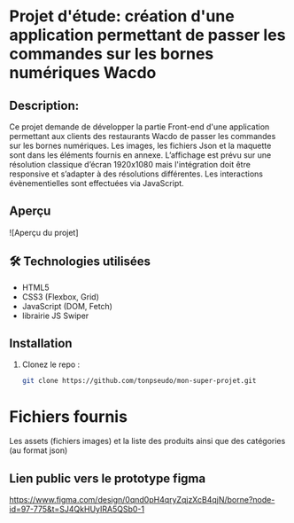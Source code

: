 # Projet d'étude: création d'une application permettant de passer les commandes sur les bornes numériques Wacdo

##  Description: 
Ce projet demande de développer la partie Front-end d'une application permettant aux clients des restaurants Wacdo de passer les commandes sur les bornes numériques. Les images, les fichiers Json et la maquette sont dans les éléments fournis en annexe. L’affichage est prévu sur une résolution classique d’écran 1920x1080 mais l'intégration doit être responsive et s’adapter à des résolutions différentes. Les interactions évènementielles sont effectuées via JavaScript.

##  Aperçu
![Aperçu du projet]

## 🛠 Technologies utilisées
- HTML5
- CSS3 (Flexbox, Grid)
- JavaScript (DOM, Fetch)
- librairie JS Swiper

##  Installation
1. Clonez le repo :
   ```bash
   git clone https://github.com/tonpseudo/mon-super-projet.git


# Fichiers fournis
Les assets (fichiers images) et la liste des produits ainsi que des catégories (au format json)

## Lien public vers le prototype figma
https://www.figma.com/design/0qnd0pH4qryZqjzXcB4qjN/borne?node-id=97-775&t=SJ4QkHUyIRA5QSb0-1

